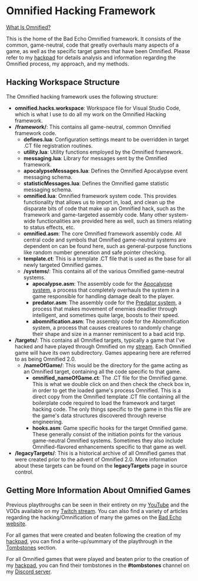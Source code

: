 # Omnified Hacking Framework
[What Is Omnified?](https://badecho.com/index.php/what-is-omnified/)

This is the home of the Bad Echo Omnified framework. It consists of the common, game-neutral, code that greatly overhauls many aspects of a game, as well as the specific target games that have been Omnified. Please refer to my [hackpad](https://badecho.com) for details analysis and information regarding the Omnified process, my approach, and my methods.

## Hacking Workspace Structure

The Omnified hacking framework uses the following structure:

* **omnified.hacks.workspace**: Workspace file for Visual Studio Code, which is what I use to do all my work on the Omnified Hacking framework.
* **/framework/**: This contains all game-neutral, common Omnified framework code.
  * **defines.lua**: Configuration settings meant to be overridden in target .CT file registration routines.
  * **utility.lua**: Utility functions employed by the Omnified framework.
  * **messaging.lua**: Library for messages sent by the Omnified framework.
  * **apocalypseMessages.lua**: Defines the Omnified Apocalypse event messaging schema.
  * **statisticMessages.lua**: Defines the Omnified game statistic messaging schema.
  * **omnified.lua**: Omnified framework system code. This provides functionality that allows us to import in, load, and clean up the disparate bits of code that make up an Omnified hack, such as the framework and game-targeted assembly code. Many other system-wide functionalities are provided here as well, such as timers relating to status effects, etc.
  * **omnified.asm**: The core Omnified framework assembly code. All central code and symbols that Omnified game-neutral systems are dependent on can be found here, such as general-purpose functions like random number generation and safe pointer checking. 
  * **template.ct**: This is a template .CT file that is used as the base for all newly targeted Omnified games.
  * **/systems/**: This contains all of the various Omnified game-neutral systems.
    * **apocalypse.asm**: The assembly code for the [Apocalypse system](https://badecho.com/index.php/2020/10/19/apocalypse-system/), a process that completely overhauls the system in a game responsible for handling damage dealt to the player.
    * **predator.asm**: The assembly code for the [Predator system](https://badecho.com/index.php/2021/06/18/predator-system/), a process that makes movement of enemies deadlier through intelligent, and sometimes quite large, boosts to their speed.
    * **abomnification.asm**: The assembly code for the Abomnification system, a process that causes creatures to randomly change their shape and size in a manner reminiscent to a bad acid trip.
* **/targets/**: This contains all Omnified targets, typically a game that I've hacked and have played through Omnified on my [stream](https://twitch.tv/omni). Each Omnified game will have its own subdirectory. Games appearing here are referred to as being
Omnified 2.0.
  * **/nameOfGame/**: This would be the directory for the game acting as an Omnified target, containing all the code specific to that game.
    * **omnified_nameOfGame.ct**: The .CT file for the Omnified game. This is what we double click on and then check the check box in, in order to get the loaded game's process Omnified. This is a direct copy from the Omnified template .CT file containing all the boilerplate code required to load the framework and target hacking code. The only things specific to the game in this file are the game's data structures discovered through reverse engineering. 
    * **hooks.asm**: Game specific hooks for the target Omnified game. These generally consist of the initiation points for the various game-neutral Omnified systems. Sometimes they also include Omnified-flavored enhancements specific to that game as well.
* **/legacyTargets/**: This is a historical archive of all Omnified games that were created prior to the advent of Omnified 2.0. More information about these targets can be found on the **legacyTargets** page in source control.

## Getting More Information About Omnified Games

Previous playthroughs can be seen in their entirety on my [YouTube](https://www.youtube.com/omniTTV) and the VODs available on my [Twitch stream](https://twitch.tv/omni). You can also find a variety of articles regarding the hacking/Omnification of many the games on the [Bad Echo website](https://badecho.com/index.php/category/games/).

For all games that were created and beaten following the creation of my [hackpad](https://badecho.com), you can find a write-up/summary of the playthrough in the [Tombstones](https://badecho.com/index.php/category/tombstones/) section.

For all Omnified games that were played and beaten prior to the creation of my [hackpad](https://badecho.com/), you can find their tombstones in the **#tombstones** channel on my [Discord server](https://discord.gg/omni).
